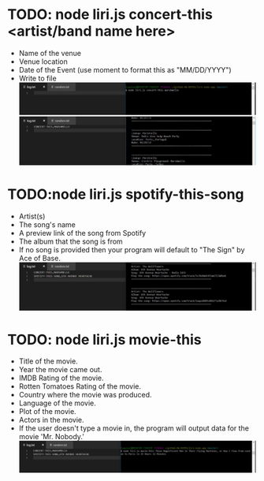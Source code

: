 # TODO: node liri.js concert-this <artist/band name here>
- Name of the venue
- Venue location
- Date of the Event (use moment to format this as "MM/DD/YYYY")
- Write to file
![Concert-this](/images/concert-this.JPG)
![Concert-this](/images/concert-this-appendFile-BandsAPI.JPG)

# TODO:node liri.js spotify-this-song <song name here>
- Artist(s)
- The song's name
- A preview link of the song from Spotify
- The album that the song is from
- If no song is provided then your program will default to "The Sign" by Ace of Base.
  ![spotify-this-song](/images/spotify-this-song-appendFile-spotifyAPI.JPG)
  
# TODO: node liri.js movie-this <movie name here>
- Title of the movie.
- Year the movie came out.
- IMDB Rating of the movie.
- Rotten Tomatoes Rating of the movie.
- Country where the movie was produced.
- Language of the movie.
- Plot of the movie.
- Actors in the movie.
- If the user doesn't type a movie in, the program will output data for the movie 'Mr. Nobody.'
  ![Movie-this](/images/movie-this.JPG)
